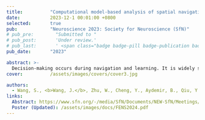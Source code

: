 ```yaml
---
title:          "Computational model-based analysis of spatial navigation strategies under stress and uncertainty using place, distance and border cells"
date:           2023-12-1 00:01:00 +0800
selected:       true
pub:            "Neuroscience 2023: Society for Neuroscience (SfN)"
# pub_pre:        "Submitted to "
# pub_post:       'Under review.'
# pub_last:       ' <span class="badge badge-pill badge-publication badge-success">Spotlight</span>'
pub_date:       "2023"

abstract: >-
  Decision-making occurs during navigation and learning. It is widely studied in choice behaviors, but less well understood in natural and more continuous settings, especially under stress and uncertainty. This process could be investigated in rodent spatial navigation, which has been modeled with place-cell-based models. However, traditional models usually ignored detailed trajectories or kinematics. Here we extended a place cell-based reinforcement learning model to include detailed kinematics and used it to investigate the role of motivational stress in Morris Water Maze. We performed experiments with two strains of mice learning two versions of the task under different water temperatures: the task with a fixed platform location and the task where platform location varied randomly between two positions. Using computational modeling and parameter estimation, we were able to not only reproduce detailed mouse behaviors but also reveal computational correlates of temperature-based behavioral differences. We then extended the model to include a wall-distance-based component, where spatial learning would be guided not just by place information but also by a cue-like signal -- distance to the wall, which reproduced mouse behavior in tasks with uncertain platform positions better than place-cell-based strategies alone. Based on that, we further implemented a more biologically plausible model that uses a combination of border (boundary) cells and place cells. We finally compared the performance of models with only place cells, place and distance cells, and place and border cells in different experimental conditions and genetic strains of mice and performed parameter estimation to find the best-fitting model settings and parameters for each animal. Our findings provide insights into computational mechanisms underlying spatial navigation in mice and how various modulators influence it.
cover:          /assets/images/covers/cover3.jpg

authors:
  - Wang, S., <b>Wang, J.</b>, Zhu, W., Cheng, Y., Aydemir, B., Qiu, Y., Gerstner, W., Sandi, C. and Luksys, G.
links:
  Abstract: https://www.sfn.org/-/media/SfN/Documents/NEW-SfN/Meetings/Neuroscience-2023/Abstracts/Abstract-PDFs/SFN23_Abstracts-PDF-Posters_MON_AM.pdf#page=1146
  Poster (Updated): /assets/images/docs/FENS2024.pdf
---
```

